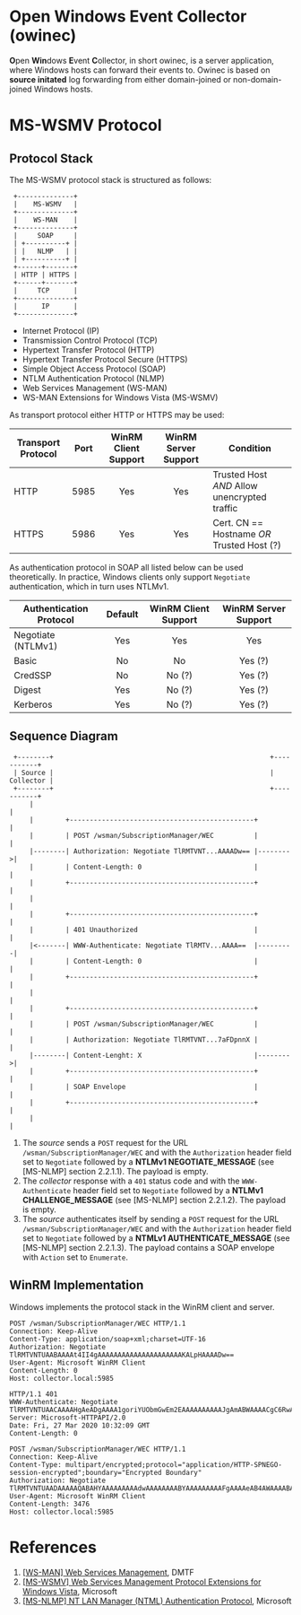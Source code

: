 
# Open Windows Event Collector (owinec)

**O**pen **Win**dows **E**vent **C**ollector, in short owinec, is a server application, where Windows hosts can forward
their events to. Owinec is based on **source initated** log forwarding from either domain-joined or non-domain-joined
Windows hosts.


# MS-WSMV Protocol

## Protocol Stack

The MS-WSMV protocol stack is structured as follows:

```
 +--------------+
 |    MS-WSMV   |
 +--------------+
 |    WS-MAN    |
 +--------------+
 |     SOAP     |
 | +----------+ |
 | |   NLMP   | |
 | +----------+ |
 +------+-------+
 | HTTP | HTTPS |
 +------+-------+
 |     TCP      |
 +--------------+
 |      IP      |
 +--------------+
```

* Internet Protocol (IP)
* Transmission Control Protocol (TCP)
* Hypertext Transfer Protocol (HTTP)
* Hypertext Transfer Protocol Secure (HTTPS)
* Simple Object Access Protocol (SOAP)
* NTLM Authentication Protocol (NLMP)
* Web Services Management (WS-MAN)
* WS-MAN Extensions for Windows Vista (MS-WSMV)

As transport protocol either HTTP or HTTPS may be used:

| Transport Protocol | Port | WinRM Client Support | WinRM Server Support | Condition                                    |
|--------------------|:----:|:--------------------:|:--------------------:|----------------------------------------------|
| HTTP               | 5985 | Yes                  | Yes                  | Trusted Host *AND* Allow unencrypted traffic |
| HTTPS              | 5986 | Yes                  | Yes                  | Cert. CN == Hostname *OR* Trusted Host (?)   |


As authentication protocol in SOAP all listed below can be used theoretically. In practice, Windows clients only support
`Negotiate` authentication, which in turn uses NTLMv1.

| Authentication Protocol | Default | WinRM Client Support | WinRM Server Support  |
|-------------------------|:-------:|:--------------------:|:---------------------:|
| Negotiate (NTLMv1)      | Yes     | Yes                  | Yes                   |
| Basic                   | No      | No                   | Yes (?)               |
| CredSSP                 | No      | No (?)               | Yes (?)               |
| Digest                  | Yes     | No (?)               | Yes (?)               |
| Kerberos                | Yes     | No (?)               | Yes (?)               |


## Sequence Diagram

```
 +--------+                                                      +-----------+
 | Source |                                                      | Collector |
 +--------+                                                      +-----------+
     |                                                                 |
     |        +----------------------------------------------+         |
     |        | POST /wsman/SubscriptionManager/WEC          |         |
     |--------| Authorization: Negotiate TlRMTVNT...AAAADw== |-------->|
     |        | Content-Length: 0                            |         |
     |        +----------------------------------------------+         |
     |                                                                 |
     |        +----------------------------------------------+         |
     |        | 401 Unauthorized                             |         |
     |<-------| WWW-Authenticate: Negotiate TlRMTV...AAAA==  |---------|
     |        | Content-Length: 0                            |         |
     |        +----------------------------------------------+         |
     |                                                                 |
     |        +----------------------------------------------+         |
     |        | POST /wsman/SubscriptionManager/WEC          |         |
     |        | Authorization: Negotiate TlRMTVNT...7aFDpnnX |         |
     |--------| Content-Lenght: X                            |-------->|
     |        +----------------------------------------------+         |
     |        | SOAP Envelope                                |         |
     |        +----------------------------------------------+         |
     |                                                                 |
```

1. The *source* sends a `POST` request for the URL `/wsman/SubscriptionManager/WEC` and with the `Authorization` header 
    field set to `Negotiate` followed by a **NTLMv1 NEGOTIATE_MESSAGE** (see \[MS-NLMP\] section 2.2.1.1). The payload is 
    empty.
2. The *collector* response with a `401` status code and with the `WWW-Authenticate` header field set to `Negotiate` 
    followed by a **NTLMv1 CHALLENGE_MESSAGE** (see \[MS-NLMP\] section 2.2.1.2). The payload is empty.
3. The *source* authenticates itself by sending a `POST` request for the URL `/wsman/SubscriptionManager/WEC` and with 
    the `Authorization` header field set to `Negotiate` followed by a **NTMLv1 AUTHENTICATE_MESSAGE** (see \[MS-NLMP\] 
    section 2.2.1.3). The payload contains a SOAP envelope with `Action` set to `Enumerate`.


## WinRM Implementation

Windows implements the protocol stack in the WinRM client and server.

```http request
POST /wsman/SubscriptionManager/WEC HTTP/1.1
Connection: Keep-Alive
Content-Type: application/soap+xml;charset=UTF-16
Authorization: Negotiate TlRMTVNTUAABAAAAt4II4gAAAAAAAAAAAAAAAAAAAAAKALpHAAAADw==
User-Agent: Microsoft WinRM Client
Content-Length: 0
Host: collector.local:5985
```

```http response
HTTP/1.1 401 
WWW-Authenticate: Negotiate TlRMTVNTUAACAAAAHgAeADgAAAA1goriYUObmGwEm2EAAAAAAAAAAJgAmABWAAAACgC6RwAAAA9XAEkATgAtAEcAMABGADkAQgBEAEwARgBHAEwARwACAB4AVwBJAE4ALQBHADAARgA5AEIARABMAEYARwBMAEcAAQAeAFcASQBOAC0ARwAwAEYAOQBCAEQATABGAEcATABHAAQAHgBEAEUAUwBLAFQATwBQAC0ANgBFAEYARQBNAEIAQgADAB4ARABFAFMASwBUAE8AUAAtADYARQBGAEUATQBCAEIABwAIAG8+avgiBNYBAAAAAA==
Server: Microsoft-HTTPAPI/2.0
Date: Fri, 27 Mar 2020 10:32:09 GMT
Content-Length: 0
```

```http request
POST /wsman/SubscriptionManager/WEC HTTP/1.1
Connection: Keep-Alive
Content-Type: multipart/encrypted;protocol="application/HTTP-SPNEGO-session-encrypted";boundary="Encrypted Boundary"
Authorization: Negotiate TlRMTVNTUAADAAAAAQABAHYAAAAAAAAAdwAAAAAAAABYAAAAAAAAAFgAAAAeAB4AWAAAABAAEAB3AAAANYqI4goAukcAAAAPmD0yQwTKWnFp1Uy4jLim4lcASQBOAC0AVAAyADEATABVAE4ANgBEAEoASwA2AAAEjYlhpb73BYOeiGamkT8s
User-Agent: Microsoft WinRM Client
Content-Length: 3476
Host: collector.local:5985
```


# References

1. [\[WS-MAN\] Web Services Management](https://www.dmtf.org/standards/ws-man), DMTF
2. [\[MS-WSMV\] Web Services Management Protocol Extensions for Windows Vista](https://docs.microsoft.com/en-us/openspecs/windows_protocols/ms-wsmv), Microsoft
3. [\[MS-NLMP\] NT LAN Manager (NTML) Authentication Protocol](https://docs.microsoft.com/en-gb/openspecs/windows_protocols/ms-nlmp), Microsoft
